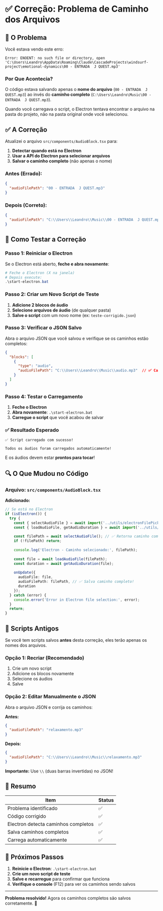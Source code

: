 # ✅ Correção: Problema de Caminho dos Arquivos

## 🐛 O Problema

Você estava vendo este erro:

```
Error: ENOENT: no such file or directory, open 'C:\Users\Leandro\AppData\Roaming\Claude\CascadeProjects\windsurf-project\emotional-dynamics\00 - ENTRADA  J QUEST.mp3'
```

### Por Que Acontecia?

O código estava salvando apenas o **nome do arquivo** (`00 - ENTRADA  J QUEST.mp3`) ao invés do **caminho completo** (`C:\Users\Leandro\Music\00 - ENTRADA  J QUEST.mp3`).

Quando você carregava o script, o Electron tentava encontrar o arquivo na pasta do projeto, não na pasta original onde você selecionou.

## ✅ A Correção

Atualizei o arquivo `src/components/AudioBlock.tsx` para:

1. **Detectar quando está no Electron**
2. **Usar a API do Electron para selecionar arquivos**
3. **Salvar o caminho completo** (não apenas o nome)

### Antes (Errado):
```json
{
  "audioFilePath": "00 - ENTRADA  J QUEST.mp3"
}
```

### Depois (Correto):
```json
{
  "audioFilePath": "C:\\Users\\Leandro\\Music\\00 - ENTRADA  J QUEST.mp3"
}
```

## 🧪 Como Testar a Correção

### Passo 1: Reiniciar o Electron

Se o Electron está aberto, **feche e abra novamente**:

```powershell
# Feche o Electron (X na janela)
# Depois execute:
.\start-electron.bat
```

### Passo 2: Criar um Novo Script de Teste

1. **Adicione 2 blocos de áudio**
2. **Selecione arquivos de áudio** (de qualquer pasta)
3. **Salve o script** com um novo nome (ex: `teste-corrigido.json`)

### Passo 3: Verificar o JSON Salvo

Abra o arquivo JSON que você salvou e verifique se os caminhos estão completos:

```json
{
  "blocks": [
    {
      "type": "audio",
      "audioFilePath": "C:\\Users\\Leandro\\Music\\audio.mp3"  // ✅ Caminho completo!
    }
  ]
}
```

### Passo 4: Testar o Carregamento

1. **Feche o Electron**
2. **Abra novamente**: `.\start-electron.bat`
3. **Carregue o script** que você acabou de salvar

### ✅ Resultado Esperado

```
✅ Script carregado com sucesso!

Todos os áudios foram carregados automaticamente!
```

E os áudios devem estar **prontos para tocar**!

## 🔍 O Que Mudou no Código

### Arquivo: `src/components/AudioBlock.tsx`

**Adicionado:**

```typescript
// Se está no Electron
if (isElectron()) {
  try {
    const { selectAudioFile } = await import('../utils/electronFilePicker');
    const { loadAudioFile, getAudioDuration } = await import('../utils/electronAudioLoader');
    
    const filePath = await selectAudioFile(); // ✅ Retorna caminho completo
    if (!filePath) return;
    
    console.log('Electron - Caminho selecionado:', filePath);
    
    const file = await loadAudioFile(filePath);
    const duration = await getAudioDuration(file);
    
    onUpdate({
      audioFile: file,
      audioFilePath: filePath, // ✅ Salva caminho completo!
      duration
    });
  } catch (error) {
    console.error('Error in Electron file selection:', error);
  }
  return;
}
```

## 📝 Scripts Antigos

Se você tem scripts salvos **antes** desta correção, eles terão apenas os nomes dos arquivos.

### Opção 1: Recriar (Recomendado)

1. Crie um novo script
2. Adicione os blocos novamente
3. Selecione os áudios
4. Salve

### Opção 2: Editar Manualmente o JSON

Abra o arquivo JSON e corrija os caminhos:

**Antes:**
```json
{
  "audioFilePath": "relaxamento.mp3"
}
```

**Depois:**
```json
{
  "audioFilePath": "C:\\Users\\Leandro\\Music\\relaxamento.mp3"
}
```

**Importante:** Use `\\` (duas barras invertidas) no JSON!

## 🎯 Resumo

| Item | Status |
|------|--------|
| Problema identificado | ✅ |
| Código corrigido | ✅ |
| Electron detecta caminhos completos | ✅ |
| Salva caminhos completos | ✅ |
| Carrega automaticamente | ✅ |

## 🚀 Próximos Passos

1. **Reinicie o Electron**: `.\start-electron.bat`
2. **Crie um novo script de teste**
3. **Salve e recarregue** para confirmar que funciona
4. **Verifique o console** (F12) para ver os caminhos sendo salvos

---

**Problema resolvido!** Agora os caminhos completos são salvos corretamente. 🎉

